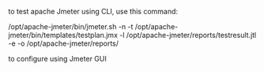 to test apache Jmeter using CLI, use this command:

/opt/apache-jmeter/bin/jmeter.sh -n -t /opt/apache-jmeter/bin/templates/testplan.jmx -l /opt/apache-jmeter/reports/testresult.jtl -e -o /opt/apache-jmeter/reports/

to configure using Jmeter GUI